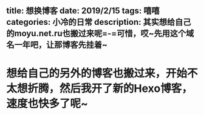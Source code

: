 title: 想换博客
date: 2019/2/15
tags: 嘻嘻
categories: 小冷的日常
description: 其实想给自己的moyu.net.ru也搬过来呢=-=可惜，哎~先用这个域名一年吧，让那博客先挂着~
---
# 想给自己的另外的博客也搬过来，开始不太想折腾，然后我开了新的Hexo博客，速度也快多了呢~
